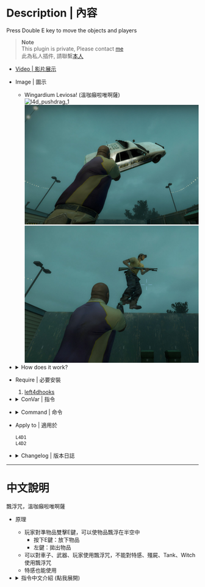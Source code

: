 # Description | 內容
Press Double E key to move the objects and players

> __Note__ <br/>
This plugin is private, Please contact [me](https://github.com/fbef0102/Game-Private_Plugin#私人插件列表-private-plugins-list)<br/>
此為私人插件, 請聯繫[本人](https://github.com/fbef0102/Game-Private_Plugin#私人插件列表-private-plugins-list)

* [Video | 影片展示](https://youtu.be/2f0Rk4AcmFk)

* Image | 圖示
	* Wingardium Leviosa! (溫咖癲啦唯啊薩)
	<br/>![l4d_pushdrag_1](image/l4d_pushdrag_1.gif)
	<br/>![l4d_pushdrag_2](image/l4d_pushdrag_2.jpg)
	<br/>![l4d_pushdrag_3](image/l4d_pushdrag_3.jpg)

* <details><summary>How does it work?</summary>

	* Aim the car or player or item -> press double E -> use mouse to move the object on air.
	* Press E again to release the object or Left mouse to throw the object.
	* Infected can move object too.
</details>

* Require | 必要安裝
	1. [left4dhooks](https://forums.alliedmods.net/showthread.php?t=321696)

* <details><summary>ConVar | 指令</summary>

	* cfg/sourcemod/l4d_pushdrag.cfg
		```php
		// 0: Disable survivor grab, 1: Survivor grab object, 2:, Survivor grab teamate 3: Survivor grab all
		l4d_pushdrag_survivor_grab "3"

		// 0: Disable infected grab, 1: Infected grab object, 2:, Infected grab teamate 3: Infected grab all
		l4d_pushdrag_infected_grab "2"

		// Grab distance within this range
		l4d_pushdrag_grab_distance "400"

		// Grab tank rock distance within this range
		l4d_pushdrag_grab_rock_distance "400"

		// Which key to grab the objects. (0=Use, 1=Walk, 2=Crouch, 3=Middle Mouse)
		l4d_pushdrag_grab_key "0"

		// Block players using keys when grabbing the objects. (0=Disable, 1=Attack, 2=Attack2, 4=Reload, 7=All, add numbers together)
		l4d_pushdrag_grab_block_key "6"

		// If 1, Prevent players from taking damage with the objects they grab.
		l4d_pushdrag_grab_protect "1"

		// The velocity of the objects when players throw
		l4d_pushdrag_throw_force "2000.0"

		// Hold Distance when grabbing a player
		l4d_pushdrag_player_hold_distance "70.0"

		// Hold Distance when grabbing a weapon
		l4d_pushdrag_weapon_hold_distance "50.0"

		// Hold Distance when grabbing a hittable prop
		l4d_pushdrag_hittable_hold_distance "200.0"

		// Hold Distance when grabbing a moveable prop (including pipe bomb, fuel barrel, holiday gift...)
		l4d_pushdrag_prop_hold_distance "120.0"

		// Hold Distance when grabbing a tank rock
		l4d_pushdrag_rock_hold_distance "300.0"

		// How long can players grab a player
		l4d_pushdrag_player_duration "15.0"

		// How long can players grab a weapon
		l4d_pushdrag_weapon_duration "30.0"

		// How long can players grab a hittable prop
		l4d_pushdrag_hittable_duration "10.0"

		// How long can players grab a moveable prop
		l4d_pushdrag_prop_duration "15.0"

		// How long can players grab a tank rock
		l4d_pushdrag_rock_duration "8.0"

		// Change player move speed when grabbing a player
		l4d_pushdrag_player_speed "180.0"

		// Change player move speed when grabbing a weapon
		l4d_pushdrag_weapon_speed "210.0"

		// Change player move speed when grabbing a hittable prop
		l4d_pushdrag_hittable_speed "100.0"

		// Change player move speed when grabbing a moveable prop
		l4d_pushdrag_prop_speed "150.0"

		// Change player move speed when grabbing a tank rock
		l4d_pushdrag_rock_speed "220.0"

		// If 1, player can press 'Attack2' key to release himself if grabbed by another player
		l4d_pushdrag_grabbed_player_release "1"

		// If 1, incapacitated survivor can grab the objects
		l4d_pushdrag_incap_grab_enable "1"

		// If 1, player can grab the incapacitated survivor
		l4d_pushdrag_grab_incap_enable "1"
		```
</details>

* <details><summary>Command | 命令</summary>
	
	None
</details>

* Apply to | 適用於
	```
	L4D1
	L4D2
	```

* <details><summary>Changelog | 版本日誌</summary>

	```php
	//panxiaohai @ 2010
	//HarryPotter @ 2022-2023
	```
	* v1.3h (2023-6-16)
		* Grab tank rock distance
		* Grab the incapacitated survivor

	* v1.2h (2023-6-14)
		* Grab a tank rock, pipe bomb projectile.
		* Player can press 'Attack2' key to release himself if grabbed by another player.
		* Trigger the alarm if grab alarm cars.
		* Tank/Witch can push away the objects which gabbed by players on the patch.

	* v1.1h
		* Drag and throw prop_fuel_barrel

	* v1.0h
		* Remake Code
		* Add more Convars
		* Safely drag and throw objects
		* Prevent players from taking damage with the objects they grab.
		* How long can players grab a object.
		* Change player move speed when grabbing a object.
		* Block players using keys when grabbing the objects.

	* v12
		* [Original Plugin by panxiaohai](https://forums.alliedmods.net/showthread.php?t=140673)
</details>

- - - -
# 中文說明
飄浮咒，溫咖癲啦唯啊薩

* 原理
	* 玩家對準物品雙擊E鍵，可以使物品飄浮在半空中
    	* 按下E鍵：放下物品
    	* 左鍵：拋出物品
	* 可以對車子、武器、玩家使用飄浮咒，不能對特感、殭屍、Tank、Witch使用飄浮咒
	* 特感也能使用

* <details><summary>指令中文介紹 (點我展開)</summary>

	* cfg/sourcemod/l4d_pushdrag.cfg
		```php
		// 0: 禁止人類使用飄浮咒, 1: 人類可以抓取物品, 2:, 人類可以抓取隊友 3: 人類可以抓取物品與隊友
		l4d_pushdrag_survivor_grab "3"

		// 0: 禁止特感使用飄浮咒, 1: 特感可以抓取物品, 2:, 特感可以抓取隊友 3: 特感可以抓取物品與隊友
		l4d_pushdrag_infected_grab "2"

		// 可以抓400公尺範圍內的 物品
		l4d_pushdrag_grab_distance "400"

		// 可以抓400公尺範圍內 Tank丟出去的石頭
		l4d_pushdrag_grab_rock_distance "400"

		// 哪一個按鍵雙擊兩下可以使用飄浮咒. (0=E鍵, 1=Shift鍵, 2=蹲下鍵, 3=滑鼠滾輪鍵)
		l4d_pushdrag_grab_key "0"

		// 當玩家被其他人使用飄浮咒控制時，禁止使用以下按鈕. (0=關閉這項功能, 1=左鍵, 2=右鍵, 4=裝彈, 請將數字相加起來, 7=全部)
		l4d_pushdrag_grab_block_key "6"

		// 為1時，玩家再操控的車子的期間不會砸傷自己
		l4d_pushdrag_grab_protect "1"

		// 玩家把物品丟出去的力道
		l4d_pushdrag_throw_force "2000.0"

		// 抓取隊友的時候，飄浮在空中與你保持的距離
		l4d_pushdrag_player_hold_distance "70.0"

		// 抓取武器的時候，飄浮在空中與你保持的距離
		l4d_pushdrag_weapon_hold_distance "50.0"

		// 抓取車子的時候，飄浮在空中與你保持的距離
		l4d_pushdrag_hittable_hold_distance "200.0"

		// 抓取物品的時候，飄浮在空中與你保持的距離 (包含土製炸彈, 汽油桶, 禮物盒等等...)
		l4d_pushdrag_prop_hold_distance "120.0"

		// 抓取Tank丟出去的石頭時候，飄浮在空中與你保持的距離
		l4d_pushdrag_rock_hold_distance "300.0"

		// 抓取隊友，只能控制15秒
		l4d_pushdrag_player_duration "15.0"

		// 抓取武器，只能控制30秒
		l4d_pushdrag_weapon_duration "30.0"

		// 抓取車子，只能控制10秒
		l4d_pushdrag_hittable_duration "10.0"

		// 抓取物品，只能控制15秒
		l4d_pushdrag_prop_duration "15.0"

		// 抓取Tank丟出去的石頭，只能控制8秒
		l4d_pushdrag_rock_duration "8.0"

		// 抓取隊友，能移動的速度
		l4d_pushdrag_player_speed "180.0"

		// 抓取武器，能移動的速度
		l4d_pushdrag_weapon_speed "210.0"

		// 抓取車子，能移動的速度
		l4d_pushdrag_hittable_speed "100.0"

		// 抓取物品，能移動的速度
		l4d_pushdrag_prop_speed "150.0"

		// 抓取Tank丟出去的石頭，能移動的速度
		l4d_pushdrag_rock_speed "220.0"

		// 為1時，玩家被其他人使用飄浮咒控制時，可以按下 '右鍵' 釋放自己
		l4d_pushdrag_grabbed_player_release "1"

		// 為1時，倒地的玩家也能使用飄浮咒
		l4d_pushdrag_incap_grab_enable "1"

		// 為1時，可以抓取倒地的玩家
		l4d_pushdrag_grab_incap_enable "1"
		```
</details>

